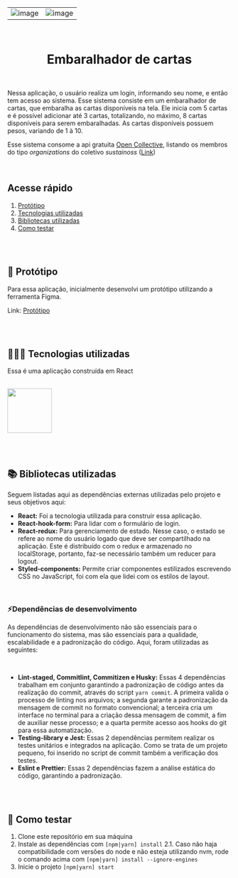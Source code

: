 |                                       |                                                                                                        |
|:-------------------------------------:|:------------------------------------------------------------------------------------------------------:|
| ![image](https://user-images.githubusercontent.com/50783727/225102056-fa61a5de-30a2-4122-ab53-fd14538954f7.png) | ![image](https://user-images.githubusercontent.com/50783727/225102301-aca7ab7c-2284-496a-b6fa-cdd54b69b975.png)|

<br />
<h1 align='center'>Embaralhador de cartas</h1>
<br />

Nessa aplicação, o usuário realiza um login, informando seu nome, e então tem acesso ao sistema. Esse sistema consiste em um embaralhador de cartas, que embaralha as cartas disponíveis na tela. Ele inicia com 5 cartas e é possível adicionar até 3 cartas, totalizando, no máximo, 8 cartas disponíveis para serem embaralhadas. As cartas disponíveis possuem pesos, variando de 1 à 10.

Esse sistema consome a api gratuita [Open Collective](https://docs.opencollective.com/help/), listando os membros do tipo *organizations* do coletivo *sustainoss* ([Link](https://docs.opencollective.com/help/contributing/development/api/members))

<br />


## Acesse rápido
1. [Protótipo](#prototipo)
2. [Tecnologias utilizadas](#tech)
3. [Bibliotecas utilizadas](#lib)
4. [Como testar](#rodar)

<br /> <br />

## 🎨 Protótipo <a name="prototipo"></a>
Para essa aplicação, inicialmente desenvolvi um protótipo utilizando a ferramenta Figma.

Link: [Protótipo](https://www.figma.com/proto/qWyy9G2bEqp3mC7hMwG8Sv/Untitled?node-id=207%3A17&scaling=scale-down&page-id=207%3A2&starting-point-node-id=207%3A17)


<br /> <br />

## 👩🏽‍💻 Tecnologias utilizadas <a name="tech"></a>
Essa é uma aplicação construída em React
<br /><br />
<div style="display: flex; align-items: center">
  <img src="https://user-images.githubusercontent.com/50783727/225116442-3cd867df-f27b-4475-b1ad-94f0a5dafe3f.png" style="width: 100px" />
</div>


<br /> <br />

## 📚 Bibliotecas utilizadas <a name="lib"></a>
Seguem listadas aqui as dependências externas utilizadas pelo projeto e seus objetivos aqui:
- **React:** Foi a tecnologia utilizada para construir essa aplicação.
- **React-hook-form:** Para lidar com o formulário de login.
- **React-redux:** Para gerenciamento de estado. Nesse caso, o estado se refere ao nome do usuário logado que deve ser compartilhado na aplicação. Este é distribuído com o redux e armazenado no localStorage, portanto, faz-se necessário também um reducer para logout.
- **Styled-components:** Permite criar componentes estilizados escrevendo CSS no JavaScript, foi com ela que lidei com os estilos de layout.

<br />

### ⚡Dependências de desenvolvimento
As dependências de desenvolvimento não são essenciais para o funcionamento do sistema, mas são essenciais para a qualidade, escalabilidade e a padronização do código.
Aqui, foram utilizadas as seguintes:

<br />

 - **Lint-staged, Commitlint, Commitizen e Husky:** Essas 4 dependências trabalham em conjunto garantindo a padronização de código antes da realização do commit, através do script ``yarn commit``. A primeira valida o processo de linting nos arquivos; a segunda garante a padronização da mensagem de commit no formato convencional; a terceira cria um interface no terminal para a criação dessa mensagem de commit, a fim de auxiliar nesse processo; e a quarta permite acesso aos hooks do git para essa automatização.
 - **Testing-library e Jest:**  Essas 2 dependências permitem realizar os testes unitários e integrados na aplicação. Como se trata de um projeto pequeno, foi inserido no script de commit também a verificação dos testes.
 - **Eslint e Prettier:**  Essas 2 dependências fazem a análise estática do código, garantindo a padronização.
 

<br /> <br />

## 🚀 Como testar <a name="rodar"></a>
1. Clone este repositório em sua máquina
2. Instale as dependências com ``[npm|yarn] install``
  2.1. Caso não haja compatibilidade com versões do node e não esteja utilizando nvm, rode o comando acima com ``[npm|yarn] install --ignore-engines``
3. Inicie o projeto ``[npm|yarn] start``
